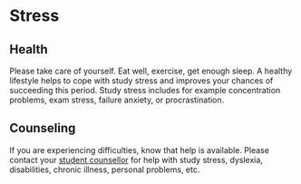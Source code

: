 # Stress

## Health
Please take care of yourself. Eat well, exercise, get enough sleep. A healthy lifestyle helps to cope with study stress and improves your chances of succeeding this period. Study stress includes for example concentration problems, exam stress, failure anxiety, or procrastination.

## Counseling
If you are experiencing difficulties, know that help is available.
Please contact your [student counsellor][counsel] for help with study stress, dyslexia, disabilities, chronic illness, personal problems, etc.

[counsel]: https://www.amsterdamuas.com/practical-matters/general/auas/student-affairs/student-counsellors/contact-student-counsellors/student-counsellors.html
